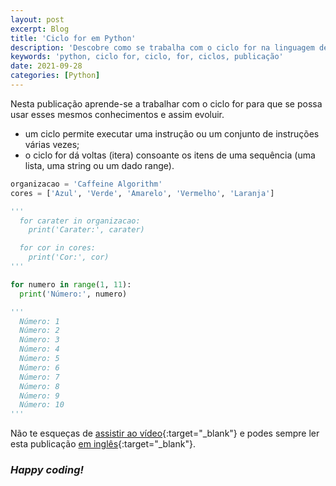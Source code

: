 ```yaml
---
layout: post
excerpt: Blog
title: 'Ciclo for em Python'
description: 'Descobre como se trabalha com o ciclo for na linguagem de programação Python. Obtém respostas às tuas dúvidas com a teoria e os exemplos apresentados.'
keywords: 'python, ciclo for, ciclo, for, ciclos, publicação'
date: 2021-09-28
categories: [Python]
---
```


Nesta publicação aprende-se a trabalhar com o ciclo for para que se possa usar esses mesmos conhecimentos e assim evoluir.

- um ciclo permite executar uma instrução ou um conjunto de instruções várias vezes;
- o ciclo for dá voltas (itera) consoante os itens de uma sequência (uma lista, uma string ou um dado range).

```python
organizacao = 'Caffeine Algorithm'
cores = ['Azul', 'Verde', 'Amarelo', 'Vermelho', 'Laranja']

'''
  for carater in organizacao:
    print('Carater:', carater)

  for cor in cores:
    print('Cor:', cor)
'''

for numero in range(1, 11):
  print('Número:', numero)

'''
  Número: 1
  Número: 2
  Número: 3
  Número: 4
  Número: 5
  Número: 6
  Número: 7
  Número: 8
  Número: 9
  Número: 10
'''
```

Não te esqueças de [assistir ao vídeo](https://youtu.be/NHn4AzcKLeA){:target="\_blank"} e podes sempre ler esta publicação [em inglês](https://nelsonsilvadev.com/blog/20210928/for-loop-in-python/){:target="\_blank"}.

### _Happy coding!_
